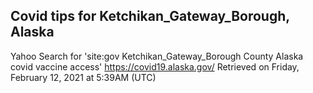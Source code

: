 ## Covid tips for Ketchikan_Gateway_Borough, Alaska

Yahoo Search for 'site:gov Ketchikan_Gateway_Borough County Alaska covid vaccine access'
https://covid19.alaska.gov/
Retrieved on Friday, February 12, 2021 at 5:39AM (UTC)